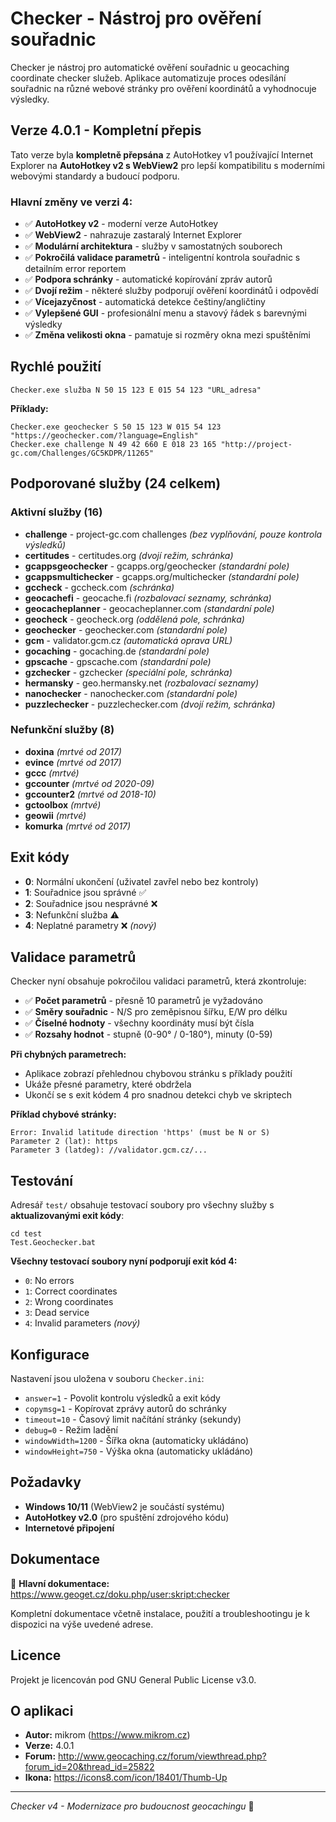 # Checker - Nástroj pro ověření souřadnic

Checker je nástroj pro automatické ověření souřadnic u geocaching coordinate checker služeb. Aplikace automatizuje proces odesílání souřadnic na různé webové stránky pro ověření koordinátů a vyhodnocuje výsledky.

## Verze 4.0.1 - Kompletní přepis

Tato verze byla **kompletně přepsána** z AutoHotkey v1 používající Internet Explorer na **AutoHotkey v2 s WebView2** pro lepší kompatibilitu s moderními webovými standardy a budoucí podporu.

### Hlavní změny ve verzi 4:
- ✅ **AutoHotkey v2** - moderní verze AutoHotkey
- ✅ **WebView2** - nahrazuje zastaralý Internet Explorer
- ✅ **Modulární architektura** - služby v samostatných souborech
- ✅ **Pokročilá validace parametrů** - inteligentní kontrola souřadnic s detailním error reportem
- ✅ **Podpora schránky** - automatické kopírování zpráv autorů
- ✅ **Dvojí režim** - některé služby podporují ověření koordinátů i odpovědí
- ✅ **Vícejazyčnost** - automatická detekce češtiny/angličtiny
- ✅ **Vylepšené GUI** - profesionální menu a stavový řádek s barevnými výsledky
- ✅ **Změna velikosti okna** - pamatuje si rozměry okna mezi spuštěními

## Rychlé použití

```batch
Checker.exe služba N 50 15 123 E 015 54 123 "URL_adresa"
```

**Příklady:**
```batch
Checker.exe geochecker S 50 15 123 W 015 54 123 "https://geochecker.com/?language=English"
Checker.exe challenge N 49 42 660 E 018 23 165 "http://project-gc.com/Challenges/GC5KDPR/11265"
```

## Podporované služby (24 celkem)

### Aktivní služby (16)
- **challenge** - project-gc.com challenges *(bez vyplňování, pouze kontrola výsledků)*
- **certitudes** - certitudes.org *(dvojí režim, schránka)*
- **gcappsgeochecker** - gcapps.org/geochecker *(standardní pole)*
- **gcappsmultichecker** - gcapps.org/multichecker *(standardní pole)*
- **gccheck** - gccheck.com *(schránka)*
- **geocachefi** - geocache.fi *(rozbalovací seznamy, schránka)*
- **geocacheplanner** - geocacheplanner.com *(standardní pole)*
- **geocheck** - geocheck.org *(oddělená pole, schránka)*
- **geochecker** - geochecker.com *(standardní pole)*
- **gcm** - validator.gcm.cz *(automatická oprava URL)*
- **gocaching** - gocaching.de *(standardní pole)*
- **gpscache** - gpscache.com *(standardní pole)*
- **gzchecker** - gzchecker *(speciální pole, schránka)*
- **hermansky** - geo.hermansky.net *(rozbalovací seznamy)*
- **nanochecker** - nanochecker.com *(standardní pole)*
- **puzzlechecker** - puzzlechecker.com *(dvojí režim, schránka)*

### Nefunkční služby (8)
- **doxina** *(mrtvé od 2017)*
- **evince** *(mrtvé od 2017)*
- **gccc** *(mrtvé)*
- **gccounter** *(mrtvé od 2020-09)*
- **gccounter2** *(mrtvé od 2018-10)*
- **gctoolbox** *(mrtvé)*
- **geowii** *(mrtvé)*
- **komurka** *(mrtvé od 2017)*

## Exit kódy

- **0**: Normální ukončení (uživatel zavřel nebo bez kontroly)
- **1**: Souřadnice jsou správné ✅
- **2**: Souřadnice jsou nesprávné ❌
- **3**: Nefunkční služba ⚠️
- **4**: Neplatné parametry ❌ *(nový)*

## Validace parametrů

Checker nyní obsahuje pokročilou validaci parametrů, která zkontroluje:

- ✅ **Počet parametrů** - přesně 10 parametrů je vyžadováno
- ✅ **Směry souřadnic** - N/S pro zeměpisnou šířku, E/W pro délku
- ✅ **Číselné hodnoty** - všechny koordináty musí být čísla
- ✅ **Rozsahy hodnot** - stupně (0-90° / 0-180°), minuty (0-59)

**Při chybných parametrech:**
- Aplikace zobrazí přehlednou chybovou stránku s příklady použití
- Ukáže přesné parametry, které obdržela
- Ukončí se s exit kódem 4 pro snadnou detekci chyb ve skriptech

**Příklad chybové stránky:**
```
Error: Invalid latitude direction 'https' (must be N or S)
Parameter 2 (lat): https
Parameter 3 (latdeg): //validator.gcm.cz/...
```

## Testování

Adresář `test/` obsahuje testovací soubory pro všechny služby s **aktualizovanými exit kódy**:
```batch
cd test
Test.Geochecker.bat
```

**Všechny testovací soubory nyní podporují exit kód 4:**
- `0`: No errors
- `1`: Correct coordinates  
- `2`: Wrong coordinates
- `3`: Dead service
- `4`: Invalid parameters *(nový)*

## Konfigurace

Nastavení jsou uložena v souboru `Checker.ini`:
- `answer=1` - Povolit kontrolu výsledků a exit kódy
- `copymsg=1` - Kopírovat zprávy autorů do schránky
- `timeout=10` - Časový limit načítání stránky (sekundy)
- `debug=0` - Režim ladění
- `windowWidth=1200` - Šířka okna (automaticky ukládáno)
- `windowHeight=750` - Výška okna (automaticky ukládáno)

## Požadavky

- **Windows 10/11** (WebView2 je součástí systému)
- **AutoHotkey v2.0** (pro spuštění zdrojového kódu)
- **Internetové připojení**

## Dokumentace

📖 **Hlavní dokumentace:** https://www.geoget.cz/doku.php/user:skript:checker

Kompletní dokumentace včetně instalace, použití a troubleshootingu je k dispozici na výše uvedené adrese.

## Licence

Projekt je licencován pod GNU General Public License v3.0.

## O aplikaci

- **Autor:** mikrom (https://www.mikrom.cz)
- **Verze:** 4.0.1
- **Forum:** http://www.geocaching.cz/forum/viewthread.php?forum_id=20&thread_id=25822
- **Ikona:** https://icons8.com/icon/18401/Thumb-Up

---

*Checker v4 - Modernizace pro budoucnost geocachingu* 🚀